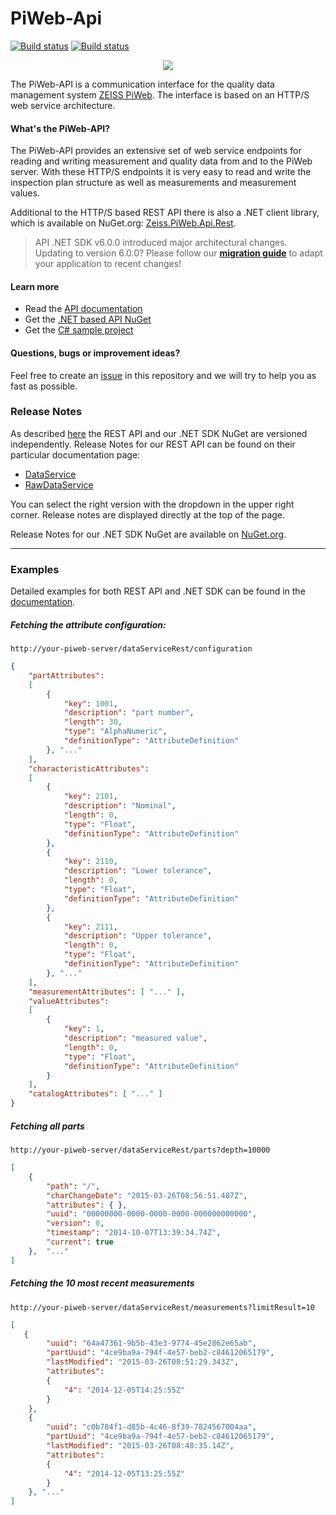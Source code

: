 PiWeb-Api
=========

[![Build status](https://ci.appveyor.com/api/projects/status/q48run5x0ge40h9p/branch/master?svg=true&passingText=master%20-%20OK&pendingText=master%20-%20PENDING&failingText=master%20-%20FAILED)](https://ci.appveyor.com/project/czjlorenz/piweb-api/branch/master)
[![Build status](https://ci.appveyor.com/api/projects/status/q48run5x0ge40h9p/branch/develop?svg=true&passingText=develop%20-%20OK&pendingText=develop%20-%20PENDING&failingText=develop%20-%20FAILED)](https://ci.appveyor.com/project/czjlorenz/piweb-api/branch/develop)

<p align="center">
  <img src="https://github.com/ZEISS-PiWeb/PiWeb-Api/blob/master/Logo.png" />
</p>

The PiWeb-API is a communication interface for the quality data management system [ZEISS PiWeb](http://www.zeiss.com/industrial-metrology/en_de/products/software/piweb.html). The interface is based on an HTTP/S web service architecture.

#### What's the PiWeb-API?

The PiWeb-API provides an extensive set of web service endpoints for reading and writing measurement and quality data from and to the PiWeb server. With these HTTP/S endpoints it is very easy to read and write the inspection plan structure as well as measurements and measurement values.

Additional to the HTTP/S based REST API there is also a .NET client library, which is available on NuGet.org: [Zeiss.PiWeb.Api.Rest](https://www.nuget.org/packages/Zeiss.PiWeb.Api.Rest/).
>API .NET SDK v6.0.0 introduced major architectural changes. Updating to version 6.0.0? Please follow our **[migration guide](http://zeiss-piweb.github.io/PiWeb-Api/sdk/v6.0/#migration)** to adapt your application to recent changes!

#### Learn more

* Read the [API documentation](http://zeiss-piweb.github.io/PiWeb-Api)
* Get the [.NET based API NuGet](https://www.nuget.org/packages/Zeiss.PiWeb.Api.Rest/)
* Get the [C# sample project](https://github.com/ZEISS-PiWeb/PiWeb-Training)

#### Questions, bugs or improvement ideas?
Feel free to create an [issue](https://github.com/ZEISS-PiWeb/PiWeb-Api/issues) in this repository and we will try to help you as fast as possible.

### Release Notes

As described [here](http://zeiss-piweb.github.io/PiWeb-Api/general#gi-versioning) the REST API and our .NET SDK NuGet are versioned independently.
Release Notes for our REST API can be found on their particular documentation page:

- [DataService](http://zeiss-piweb.github.io/PiWeb-Api/dataservice/v1.5/)
- [RawDataService](http://zeiss-piweb.github.io/PiWeb-Api/rawdataservice/v1.5/)

You can select the right version with the dropdown in the upper right corner. Release notes are displayed directly at the top of the page.

Release Notes for our .NET SDK NuGet are available on [NuGet.org](https://www.nuget.org/packages/Zeiss.PiWeb.Api.Rest/).

<hr>

### Examples

Detailed examples for both REST API and .NET SDK can be found in the [documentation](https://zeiss-piweb.github.io/PiWeb-Api).

##### Fetching the attribute configuration:

```http
http://your-piweb-server/dataServiceRest/configuration
```

```json
{
    "partAttributes":
    [
        {
            "key": 1001,
            "description": "part number",
            "length": 30,
            "type": "AlphaNumeric",
            "definitionType": "AttributeDefinition"
        }, "..."
    ],
    "characteristicAttributes":
    [
        {
            "key": 2101,
            "description": "Nominal",
            "length": 0,
            "type": "Float",
            "definitionType": "AttributeDefinition"
        },
        {
            "key": 2110,
            "description": "Lower tolerance",
            "length": 0,
            "type": "Float",
            "definitionType": "AttributeDefinition"
        },
        {
            "key": 2111,
            "description": "Upper tolerance",
            "length": 0,
            "type": "Float",
            "definitionType": "AttributeDefinition"
        }, "..."
    ],
    "measurementAttributes": [ "..." ],
    "valueAttributes":
    [
        {
            "key": 1,
            "description": "measured value",
            "length": 0,
            "type": "Float",
            "definitionType": "AttributeDefinition"
        }
    ],
    "catalogAttributes": [ "..." ]
}
```

##### Fetching all parts

```http
http://your-piweb-server/dataServiceRest/parts?depth=10000
```

```json
[
    {
        "path": "/",
        "charChangeDate": "2015-03-26T08:56:51.487Z",
        "attributes": { },
        "uuid": "00000000-0000-0000-0000-000000000000",
        "version": 0,
        "timestamp": "2014-10-07T13:39:34.74Z",
        "current": true
    },  "..."
]
```

##### Fetching the 10 most recent measurements

```http
http://your-piweb-server/dataServiceRest/measurements?limitResult=10
```

```json
[
   {
        "uuid": "64a47361-9b5b-43e3-9774-45e2862e65ab",
        "partUuid": "4ce9ba9a-794f-4e57-beb2-c84612065179",
        "lastModified": "2015-03-26T08:51:29.343Z",
        "attributes":
        {
            "4": "2014-12-05T14:25:55Z"
        }
    },
    {
        "uuid": "c0b784f1-d85b-4c46-8f39-7824567004aa",
        "partUuid": "4ce9ba9a-794f-4e57-beb2-c84612065179",
        "lastModified": "2015-03-26T08:48:35.14Z",
        "attributes":
        {
            "4": "2014-12-05T13:25:55Z"
        }
    }, "..."
]
```
